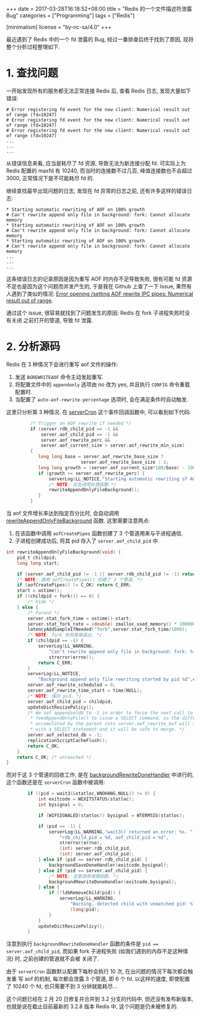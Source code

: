 +++
date = 2017-03-28T16:18:52+08:00
title = "Redis 的一个文件描述符泄露 Bug"
categories = ["Programming"]
tags = ["Redis"]

[minimalism]
    license = "by-nc-sa/4.0"
+++

最近遇到了 Redis 中的一个 fd 泄露的 Bug, 经过一番排查后终于找到了原因,
现将整个分析过程整理如下.
<!--more-->

# 1. 查找问题

一开始发现所有的服务都无法正常连接 Redis 后, 查看 Redis 日志, 发现大量如下错误:

``` text
# Error registering fd event for the new client: Numerical result out of range (fd=10247)
# Error registering fd event for the new client: Numerical result out of range (fd=10247)
# Error registering fd event for the new client: Numerical result out of range (fd=10247)
...
...
...
```

从错误信息来看, 应当是耗尽了 fd 资源, 导致无法为新连接分配 fd. 可实际上为  Redis
配置的 maxfd 有 10240, 而当时的连接数不过几百, 峰值连接数也不会超过 3000,
正常情况下是不可能耗尽 fd 的.

继续查找最早出现问题的日志, 发现在 fd 异常的日志之前, 还有许多这样的错误日志:

``` text
* Starting automatic rewriting of AOF on 100% growth
# Can't rewrite append only file in background: fork: Cannot allocate memory
* Starting automatic rewriting of AOF on 100% growth
# Can't rewrite append only file in background: fork: Cannot allocate memory
* Starting automatic rewriting of AOF on 100% growth
# Can't rewrite append only file in background: fork: Cannot allocate memory
...
...
...
```

这条错误日志的记录原因是因为重写 AOF 时内存不足导致失败, 很有可能 fd
资源不足也是因为这个问题而并发产生的, 于是我在 Github 上查了一下 Issue,
果然有人遇到了类似的情况:
[Error opening /setting AOF rewrite IPC pipes: Numerical result out of range](https://github.com/antirez/redis/issues/2857).

通过这个 issue, 很容易就找到了问题发生的原因: Redis 在 fork 子进程失败时没有关闭
之前打开的管道, 导致 fd 泄露.

# 2. 分析源码

Redis 在 3 种情况下会进行重写 aof 文件的操作:
1. 发送 `BGREWRITEAOF` 命令主动发起重写.
2. 将配置文件中的 `appendonly` 选项由 no 改为 yes, 并且执行 `CONFIG` 命令重载配置时.
3. 当配置了 `auto-aof-rewrite-percentage` 选项时, 会在满足条件时自动触发.

这里只分析第 3 种情况. 在
[serverCron](https://github.com/antirez/redis/blob/db8a945cbb861045428d39f960ace2bd99916a0b/src/server.c#L1092)
这个事件回调函数中, 可以看到如下代码:

``` c
         /* Trigger an AOF rewrite if needed */
         if (server.rdb_child_pid == -1 &&
             server.aof_child_pid == -1 &&
             server.aof_rewrite_perc &&
             server.aof_current_size > server.aof_rewrite_min_size)
         {
            long long base = server.aof_rewrite_base_size ?
                            server.aof_rewrite_base_size : 1;
            long long growth = (server.aof_current_size*100/base) - 100;
            if (growth >= server.aof_rewrite_perc) {
                serverLog(LL_NOTICE,"Starting automatic rewriting of AOF on %lld%% growth",growth);
                /* NOTE: 此处调用处理函数 */
                rewriteAppendOnlyFileBackground();
            }
         }
```

当 aof 文件增长率达到指定百分比时, 会自动调用
[rewriteAppendOnlyFileBackground](https://github.com/antirez/redis/blob/db8a945cbb861045428d39f960ace2bd99916a0b/src/aof.c#L1263)
函数. 这里需要注意两点:
1. 在该函数中调用 `aofCreatePipes` 函数创建了 3 个管道用来与子进程通信.
2. 子进程创建成功后, 将其 pid 存入了 `server.aof_child_pid` 中.

``` c
int rewriteAppendOnlyFileBackground(void) {
    pid_t childpid;
    long long start;

    if (server.aof_child_pid != -1 || server.rdb_child_pid != -1) return C_ERR;
    /* NOTE: 调用 aofCreatePipes() 创建了 3 个管道. */
    if (aofCreatePipes() != C_OK) return C_ERR;
    start = ustime();
    if ((childpid = fork()) == 0) {
        /* hide */
    } else {
        /* Parent */
        server.stat_fork_time = ustime()-start;
        server.stat_fork_rate = (double) zmalloc_used_memory() * 1000000 / server.stat_fork_time / (1024*1024*1024); /* GB per second. */
        latencyAddSampleIfNeeded("fork",server.stat_fork_time/1000);
        /* NOTE: fork 失败直接退出. */
        if (childpid == -1) {
            serverLog(LL_WARNING,
                "Can't rewrite append only file in background: fork: %s",
                strerror(errno));
            return C_ERR;
        }
        serverLog(LL_NOTICE,
            "Background append only file rewriting started by pid %d",childpid);
        server.aof_rewrite_scheduled = 0;
        server.aof_rewrite_time_start = time(NULL);
        /* NOTE: 保存 pid. */
        server.aof_child_pid = childpid;
        updateDictResizePolicy();
        /* We set appendseldb to -1 in order to force the next call to the
         * feedAppendOnlyFile() to issue a SELECT command, so the differences
         * accumulated by the parent into server.aof_rewrite_buf will start
         * with a SELECT statement and it will be safe to merge. */
        server.aof_selected_db = -1;
        replicationScriptCacheFlush();
        return C_OK;
    }
    return C_OK; /* unreached */
}
```

而对于这 3 个管道的回收工作, 是在
[backgroundRewriteDoneHandler](https://github.com/antirez/redis/blob/db8a945cbb861045428d39f960ace2bd99916a0b/src/aof.c#L1358)
中进行的, 这个函数还是在 `serverCron` 函数中被调用:

``` c
        if ((pid = wait3(&statloc,WNOHANG,NULL)) != 0) {
            int exitcode = WEXITSTATUS(statloc);
            int bysignal = 0;

            if (WIFSIGNALED(statloc)) bysignal = WTERMSIG(statloc);

            if (pid == -1) {
                serverLog(LL_WARNING,"wait3() returned an error: %s. "
                    "rdb_child_pid = %d, aof_child_pid = %d",
                    strerror(errno),
                    (int) server.rdb_child_pid,
                    (int) server.aof_child_pid);
            } else if (pid == server.rdb_child_pid) {
                backgroundSaveDoneHandler(exitcode,bysignal);
            } else if (pid == server.aof_child_pid) {
                /* NOTE: 这里调用清理函数. */
                backgroundRewriteDoneHandler(exitcode,bysignal);
            } else {
                if (!ldbRemoveChild(pid)) {
                    serverLog(LL_WARNING,
                        "Warning, detected child with unmatched pid: %ld",
                        (long)pid);
                }
            }
            updateDictResizePolicy();
        }
```

注意到执行 `backgroundRewriteDoneHandler` 函数的条件是 `pid == server.aof_child_pid`,
而如果 fork 子进程失败 (如我们遇到的内存不足这种情况) 时, 之前创建的管道就不会被
关闭了.

由于 `serverCron` 函数默认配置下每秒会执行 10 次, 在出问题的情况下每次都会触发重
写 aof 的机制, 每次都会泄露 3 个管道, 即 6 个 fd. 以这样的速度, 即使配置了 10240
个 fd, 也只需要不到 3 分钟就能耗尽...

这个问题已经在 2 月 20 日修复并合并到 3.2 分支的代码中, 但还没有发布新版本,
也就是说在截止目前最新的 3.2.8 版本 Redis 中, 这个问题是仍未被修复的.
